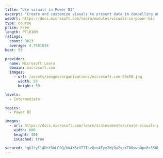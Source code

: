 ```yaml
---
title: "Use visuals in Power BI"
excerpt: "Create and customize visuals to present data in compelling and insightful ways."
webUrl: https://docs.microsoft.com/learn/modules/visuals-in-power-bi/
type: course
price: Free
length: PT1H16M
ratings:
  count: 3823
  average: 4.7481036
heat: 53

provider:
  name: Microsoft Learn
  domain: microsoft.com
  images:
    - url: /assets/images/organizations/microsoft.com-50x50.jpg
      width: 50
      height: 50

levels:
  - Intermediate

topics:
  - Power BI

images:
  - url: https://docs.microsoft.com/learn/achievements/create-visuals-power-bi-desktop-social.png
    width: 800
    height: 400
    isCached: true

secured: "gUJtyI14DhYBbLC9Q/kU4X6cVT7TszQnnATyy2WjDx2szXT08vwbOpu8+558bUR2wRsqO0IZJiDWbmZODgem5VRt/CJXTIPhFOdfHvDy9VdzLXzNOmKcTlWtmQSa1bRXUOsusQNnmir7b6mWYLnKjmnGpg+2g9xrX4/Z3xT74X+ELcNB1OZaOL3HGYS1sPDr4nEVwOZ1opvpkfg+cK+byof/7NM3W8vtUP9Tnj3jYqLY+K5nu3yIlMZw4lEB9BOtsYDndPRK3l3upnVyuyvbln7bRLuREV5maScCRk8q+Cnhwz3aZBjI0KnEsoUkDJuDiHjZLpMAAZkDQ1IVIAWKE9g1651kaBmos2G41IkZZhGRHhPvFUlICzSHdZcR3g527NUV9vHpE7N24U9GqXrfJ5CBW+Hn7b/zgqEbSalsedc=;QYNPekGg10ngua/X+cPnig=="
---
```


